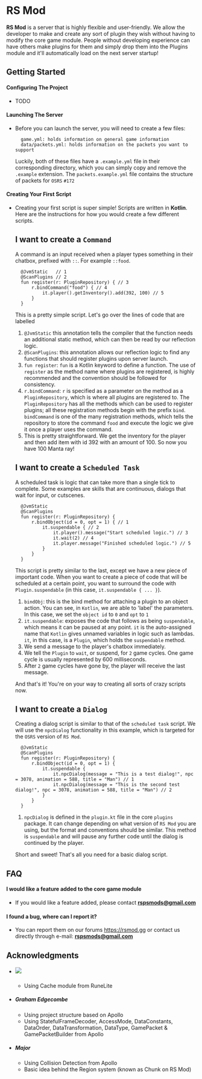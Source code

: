 # RS Mod
**RS Mod** is a server that is highly flexible and user-friendly. We allow the 
developer to make and create any sort of plugin they wish without having to 
modify the core game module. People without developing experience can have 
others make plugins for them and simply drop them into the Plugins module 
and it'll automatically load on the next server startup! 

## Getting Started
#### Configuring The Project
- TODO

#### Launching The Server
- Before you can launch the server, you will need to create a few files:

        game.yml: holds information on general game information
        data/packets.yml: holds information on the packets you want to support
        
    Luckily, both of these files have a ```.example.yml``` file in their corresponding 
    directory, which you can simply copy and remove the ```.example``` extension.
    The ```packets.example.yml``` file contains the structure of packets for 
    `OSRS` ```#172```

#### Creating Your First Script 
- Creating your first script is super simple! Scripts are written in **Kotlin**. 
Here are the instructions for how you would create a few different scripts.
    
    I want to create a `Command`
    -
    A command is an input received when a player types something in their chatbox, 
    prefixed with `::`. For example `::food`.

        @JvmStatic   // 1
        @ScanPlugins // 2
        fun register(r: PluginRepository) { // 3
            r.bindCommand("food") { // 4
                it.player().getInventory().add(392, 100) // 5                    
            }    
        }
    
    This is a pretty simple script. Let's go over the lines of code that are 
    labelled 
    
    1. `@JvmStatic` this annotation tells the compiler that the function needs
    an additional static method, which can then be read by our reflection logic.
    2. `@ScanPlugins`: this annotation allows our reflection logic to find any 
    functions that should register plugins upon server launch.
    3. `fun register`: `fun` is a Kotlin keyword to define a function. 
    The use of `register` as the method name where plugins are registered,
    is highly recommended and the convention should be followed for consistency.
    4. `r.bindCommand`: `r` is specified as a parameter on the method as a 
    `PluginRepository`, which is where all plugins are registered to.
    The `PluginRepository` has all the methods which can be used to register 
    plugins; all these registration methods begin with the prefix `bind`.
    `bindCommand` is one of the many registration methods, which tells the repository
    to store the command `food` and execute the logic we give it once a player
    uses the command.
    5. This is pretty straightforward. We get the inventory for the player and
    then add item with id 392 with an amount of 100. So now you have 100 Manta ray!
    
    I want to create a `Scheduled Task`
    -
    A scheduled task is logic that can take more than a single tick to complete.
    Some examples are skills that are continuous, dialogs that wait for input,
    or cutscenes.
    
        @JvmStatic
        @ScanPlugins
        fun register(r: PluginRepository) {
            r.bindObject(id = 0, opt = 1) { // 1
                it.suspendable { // 2
                    it.player().message("Start scheduled logic.") // 3
                    it.wait(2) // 4
                    it.player.message("Finished scheduled logic.") // 5
                }
            }
        }
    
    This script is pretty similar to the last, except we have a new piece of 
    important code. When you want to create a piece of code that will be 
    scheduled at a certain point, you want to surround the code with `Plugin.suspendable`
    (in this case, `it.suspendable { ... }`). 
    
    1. `bindObj`: this is the bind method for attaching a plugin to an object action.
    You can see, in `Kotlin`, we are able to 'label' the parameters. In this case, 
    we set the `object id` to `0` and `opt` to `1` 
    2. `it.suspendable`: exposes the code that follows as being `suspendable`, 
    which means it can be paused at any point. `it` is the auto-assigned name
    that `Kotlin` gives unnamed variables in logic such as lambdas. `it`, in this case, 
    is a `Plugin`, which holds the `suspendable` method.
    3. We send a message to the player's chatbox immediately.
    4. We tell the `Plugin` to `wait`, or suspend, for `2` game cycles. One game cycle is 
    usually represented by 600 milliseconds. 
    5. After `2` game cycles have gone by, the player will receive the last message.
    
    And that's it! You're on your way to creating all sorts of crazy scripts now.
    
    I want to create a `Dialog`
    -
    Creating a dialog script is similar to that of the `scheduled task` script. 
    We will use the `npcDialog` functionality in this example, which is targeted 
    for the `OSRS` version of `RS Mod`.
    
        @JvmStatic
        @ScanPlugins
        fun register(r: PluginRepository) {
            r.bindObject(id = 0, opt = 1) {
                it.suspendable {
                    it.npcDialog(message = "This is a test dialog!", npc = 3078, animation = 588, title = "Man") // 1
                    it.npcDialog(message = "This is the second test dialog!", npc = 3078, animation = 588, title = "Man") // 2
                }
            }
        }
        
    1. `npcDialog` is defined in the `plugin.kt` file in the core `plugins`
     package. It can change depending on what version of `RS Mod` you are using,
     but the format and conventions should be similar. This method is `suspendable`
     and will pause any further code until the dialog is continued by the player.
     
     Short and sweet! That's all you need for a basic dialog script. 

## FAQ
#### I would like a feature added to the core game module
- If you would like a feature added, please contact **rspsmods@gmail.com**
#### I found a bug, where can I report it?
- You can report them on our forums https://rsmod.gg or contact us directly 
through e-mail: **rspsmods@gmail.com**

## Acknowledgments

* ##### [![](https://jitpack.io/v/runelite/runelite.svg)](https://jitpack.io/#runelite/runelite) 
    - Using Cache module from RuneLite
* ##### Graham Edgecombe
    - Using project structure based on Apollo
    - Using StatefulFrameDecoder, AccessMode, DataConstants, DataOrder, DataTransformation, DataType, GamePacket & GamePacketBuilder from Apollo
* ##### Major
    - Using Collision Detection from Apollo 
    - Basic idea behind the Region system (known as Chunk on RS Mod)